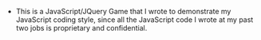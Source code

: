 * This is a JavaScript/JQuery Game that I wrote to demonstrate my JavaScript coding style, since all the JavaScript code I wrote at my past two jobs is proprietary and confidential.